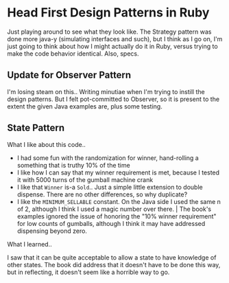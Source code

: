 # Head First Design Patterns in Ruby

Just playing around to see what they look like. The Strategy pattern was done more java-y (simulating interfaces and such), but I think as I go on, I'm just going to think about how I might actually do it in Ruby, versus trying to make the code behavior identical. Also, specs.

## Update for Observer Pattern

I'm losing steam on this.. Writing minutiae when I'm trying to instill the design patterns. But I felt pot-committed to Observer, so it is present to the extent the given Java examples are, plus some testing.

## State Pattern

What I like about this code..
* I had some fun with the randomization for winner, hand-rolling a something that is truthy 10% of the time
* I like how I can say that my winner requirement is met, because I tested it with 5000 turns of the gumball machine crank
* I like that `Winner` is-a `Sold`.. Just a simple little extension to double dispense. There are no other differences, so why duplicate?
* I like the `MINIMUM_SELLABLE` constant. On the Java side I used the same n of 2, although I think I used a magic number over there. |
The book's examples ignored the issue of honoring the "10% winner requirement" for low counts of gumballs, although I think it may have addressed dispensing beyond zero.

What I learned..

I saw that it can be quite acceptable to allow a state to have knowledge of other states. The book did address that it doesn't have to be done this way, but in reflecting, it doesn't seem like a horrible way to go.

 
